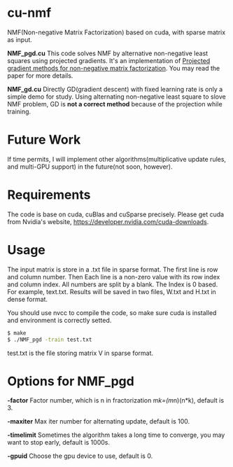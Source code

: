 # cu-nmf
NMF(Non-negative Matrix Factorization) based on cuda, with sparse matrix as input.

**NMF_pgd.cu** This code solves NMF by alternative non-negative least squares using projected gradients. It's an implementation of [Projected gradient methods for non-negative matrix factorization](https://www.csie.ntu.edu.tw/~cjlin/papers/pgradnmf.pdf). You may read the paper for more details.


**NMF_gd.cu** Directly GD(gradient descent) with fixed learning rate is only a simple demo for study. Using alternating non-negative least square to slove NMF problem, GD is **not a correct method** because of the projection while training. 

# Future Work
If time permits, I will implement other algorithms(multiplicative update rules, and multi-GPU support) in the future(not soon, however). 

# Requirements
The code is base on cuda, cuBlas and cuSparse precisely. Please get cuda from Nvidia's website, https://developer.nvidia.com/cuda-downloads.


# Usage
The input matrix is store in a .txt file in sparse format. The first line is row and column number. Then Each line is a non-zero value with its row index and column index. All numbers are split by a blank. The Index is 0 based. For example, text.txt. Results will be saved in two files, W.txt and H.txt in dense format.

You should use nvcc to compile the code, so make sure cuda is installed and environment is correctly setted.

```bash
$ make
$ ./NMF_pgd -train test.txt
```
test.txt is the file storing matrix V in sparse format.

# Options for NMF_pgd
**-factor** Factor number, which is n in fractorization m*k=(m*n)(n*k), default is 3.

**-maxiter** Max iter number for alternating update, default is 100.

**-timelimit** Sometimes the algorithm takes a long time to converge, you may want to stop early, default is 1000s.

**-gpuid** Choose the gpu device to use, default is 0.

